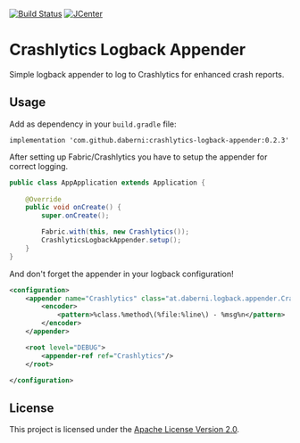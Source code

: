 [![Build Status](https://travis-ci.org/daberni/crashlytics-logback-appender.svg?branch=master)](https://travis-ci.org/daberni/crashlytics-logback-appender)
[![JCenter](https://api.bintray.com/packages/daberni/oss/crashlytics-logback-appender/images/download.svg)](https://bintray.com/daberni/oss/crashlytics-logback-appender)

# Crashlytics Logback Appender

Simple logback appender to log to Crashlytics for enhanced crash reports.

## Usage

Add as dependency in your `build.gradle` file:

```
implementation 'com.github.daberni:crashlytics-logback-appender:0.2.3'
```

After setting up Fabric/Crashlytics you have to setup the appender for correct logging.

```java
public class AppApplication extends Application {
    
    @Override
    public void onCreate() {
        super.onCreate();

        Fabric.with(this, new Crashlytics());
        CrashlyticsLogbackAppender.setup();
    }
}
```

And don't forget the appender in your logback configuration!
```xml
<configuration>
	<appender name="Crashlytics" class="at.daberni.logback.appender.CrashlyticsLogbackAppender">
		<encoder>
			<pattern>%class.%method\(%file:%line\) - %msg%n</pattern>
		</encoder>
	</appender>

	<root level="DEBUG">
		<appender-ref ref="Crashlytics"/>
	</root>

</configuration>
```

## License

This project is licensed under the [Apache License Version 2.0](LICENSE).

